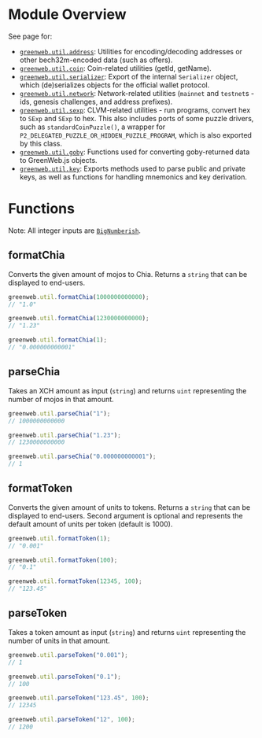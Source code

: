 # Module Overview

See page for:

 - [`greenweb.util.address`](address.md): Utilities for encoding/decoding addresses or other bech32m-encoded data (such as offers).
 - [`greenweb.util.coin`](coin.md): Coin-related utilities (getId, getName).
 - [`greenweb.util.serializer`](serializer.md): Export of the internal `Serializer` object, which (de)serializes objects for the official wallet protocol.
 - [`greenweb.util.network`](network.md): Network-related utilities (`mainnet` and `testnet`s - ids, genesis challenges, and address prefixes).
 - [`greenweb.util.sexp`](sexp.md): CLVM-related utilities - run programs, convert hex to `SExp` and `SExp` to hex. This also includes ports of some puzzle drivers, such as `standardCoinPuzzle()`, a wrapper for `P2_DELEGATED_PUZZLE_OR_HIDDEN_PUZZLE_PROGRAM`, which is also exported by this class.
 - [`greenweb.util.goby`](goby.md): Functions used for converting goby-returned data to GreenWeb.js objects.
 - [`greenweb.util.key`](key.md): Exports methods used to parse public and private keys, as well as functions for handling mnemonics and key derivation.

# Functions

Note: All integer inputs are [`BigNumberish`](https://docs.ethers.io/v5/api/utils/bignumber/).

## formatChia

Converts the given amount of mojos to Chia. Returns a `string` that can be displayed to end-users.

```js
greenweb.util.formatChia(1000000000000);
// "1.0"

greenweb.util.formatChia(1230000000000);
// "1.23"

greenweb.util.formatChia(1);
// "0.000000000001"
```

## parseChia
Takes an XCH amount as input (`string`) and returns `uint` representing the number of mojos in that amount.

```js
greenweb.util.parseChia("1");
// 1000000000000

greenweb.util.parseChia("1.23");
// 1230000000000

greenweb.util.parseChia("0.000000000001");
// 1
```

## formatToken

Converts the given amount of units to tokens. Returns a `string` that can be displayed to end-users. Second argument is optional and represents the default amount of units per token (default is 1000).

```js
greenweb.util.formatToken(1);
// "0.001"

greenweb.util.formatToken(100);
// "0.1"

greenweb.util.formatToken(12345, 100);
// "123.45"
```

## parseToken

Takes a token amount as input (`string`) and returns `uint` representing the number of units in that amount.
```js
greenweb.util.parseToken("0.001");
// 1

greenweb.util.parseToken("0.1");
// 100

greenweb.util.parseToken("123.45", 100);
// 12345

greenweb.util.parseToken("12", 100);
// 1200
```